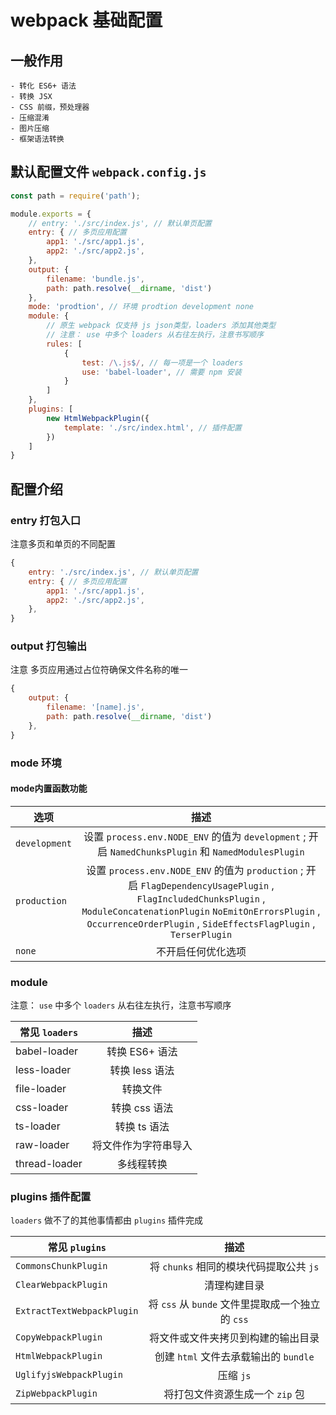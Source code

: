 # webpack 基础配置

## 一般作用

    - 转化 ES6+ 语法
    - 转换 JSX
    - CSS 前缀，预处理器
    - 压缩混淆
    - 图片压缩
    - 框架语法转换

## 默认配置文件 `webpack.config.js`

```javascript
const path = require('path');

module.exports = {
    // entry: './src/index.js', // 默认单页配置
    entry: { // 多页应用配置
        app1: './src/app1.js',
        app2: './src/app2.js',
    },
    output: {
        filename: 'bundle.js',
        path: path.resolve(__dirname, 'dist')
    },
    mode: 'prodtion', // 环境 prodtion development none
    module: {
        // 原生 webpack 仅支持 js json类型，loaders 添加其他类型
        // 注意： use 中多个 loaders 从右往左执行，注意书写顺序
        rules: [
            {
                test: /\.js$/, // 每一项是一个 loaders
                use: 'babel-loader', // 需要 npm 安装
            }
        ]
    },
    plugins: [
        new HtmlWebpackPlugin({
            template: './src/index.html', // 插件配置
        })
    ]
}
```

## 配置介绍

### entry  打包入口

注意多页和单页的不同配置

```javascript
{
    entry: './src/index.js', // 默认单页配置
    entry: { // 多页应用配置
        app1: './src/app1.js',
        app2: './src/app2.js',
    },
}
```

### output 打包输出

注意 多页应用通过占位符确保文件名称的唯一

```javascript
{
    output: {
        filename: '[name].js',
        path: path.resolve(__dirname, 'dist')
    },
}
```

### mode 环境

#### mode内置函数功能

选项|描述
-|:-:
`development`|设置 `process.env.NODE_ENV` 的值为 `development` ; 开启 `NamedChunksPlugin` 和 `NamedModulesPlugin`
`production`|设置 `process.env.NODE_ENV` 的值为 `production` ; 开启 `FlagDependencyUsagePlugin` , `FlagIncludedChunksPlugin` , `ModuleConcatenationPlugin` `NoEmitOnErrorsPlugin` , `OccurrenceOrderPlugin` , `SideEffectsFlagPlugin` , `TerserPlugin`
`none`|不开启任何优化选项

### module

注意： `use` 中多个 `loaders` 从右往左执行，注意书写顺序

常见 `loaders` |描述
-|:-:
babel-loader|转换 ES6+ 语法
less-loader|转换 less 语法
file-loader|转换文件
css-loader|转换 css 语法
ts-loader|转换 ts 语法
raw-loader|将文件作为字符串导入
thread-loader|多线程转换

### plugins 插件配置

`loaders` 做不了的其他事情都由 `plugins` 插件完成

常见 `plugins` |描述
-|:-:
`CommonsChunkPlugin`| 将 `chunks` 相同的模块代码提取公共 `js`
`ClearWebpackPlugin`| 清理构建目录
`ExtractTextWebpackPlugin`| 将 `css` 从 `bunde` 文件里提取成一个独立的 `css`
`CopyWebpackPlugin`| 将文件或文件夹拷贝到构建的输出目录
`HtmlWebpackPlugin`| 创建 `html` 文件去承载输出的 `bundle`
`UglifyjsWebpackPlugin`|压缩 `js`
`ZipWebpackPlugin`| 将打包文件资源生成一个 `zip` 包
